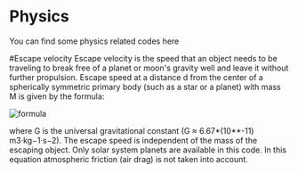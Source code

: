 # Physics
You can find some physics related codes here


#Escape velocity
Escape velocity is the speed that an object needs to be traveling to break free of a planet or moon's gravity well and leave it without further propulsion.
Escape speed at a distance d from the center of a spherically symmetric primary body (such as a star or a planet) with mass M is given by the formula:


![formula](https://wikimedia.org/api/rest_v1/media/math/render/svg/d633769f839f47fc06a0f469de082ad7ccf31f94)


where G is the universal gravitational constant (G ≈ 6.67*(10**-11) m3·kg−1·s−2).
The escape speed is independent of the mass of the escaping object.
Only solar system planets are available in this code.
In this equation atmospheric friction (air drag) is not taken into account.
